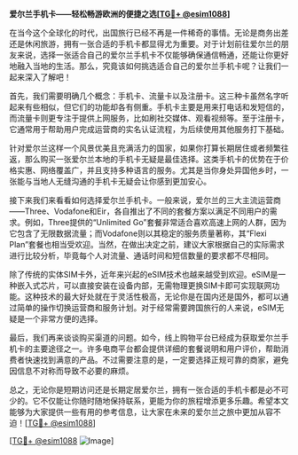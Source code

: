 **爱尔兰手机卡——轻松畅游欧洲的便捷之选[[TG💪+ @esim1088](https://t.me/s/esim1088)]**

在当今这个全球化的时代，出国旅行已经不再是一件稀奇的事情。无论是商务出差还是休闲旅游，拥有一张合适的手机卡都显得尤为重要。对于计划前往爱尔兰的朋友来说，选择一张适合自己的爱尔兰手机卡不仅能够确保通信畅通，还能让你更好地融入当地的生活。那么，究竟该如何挑选适合自己的爱尔兰手机卡呢？让我们一起来深入了解吧！

首先，我们需要明确几个概念：手机卡、流量卡以及注册卡。这三种卡虽然名字听起来有些相似，但它们的功能却各有侧重。手机卡主要是用来打电话和发短信的，而流量卡则更专注于提供上网服务，比如刷社交媒体、观看视频等。至于注册卡，它通常用于帮助用户完成运营商的实名认证流程，为后续使用其他服务打下基础。

针对爱尔兰这样一个风景优美且充满活力的国家，如果你打算长期居住或者频繁往返，那么购买一张爱尔兰本地的手机卡无疑是最佳选择。这类手机卡的优势在于价格实惠、网络覆盖广，并且支持多种语言的服务。尤其是当你身处异国他乡时，一张能与当地人无缝沟通的手机卡无疑会让你感到更加安心。

接下来我们来看看如何选择爱尔兰手机卡。一般来说，爱尔兰的三大主流运营商——Three、Vodafone和Eir，各自推出了不同的套餐方案以满足不同用户的需求。例如，Three提供的“Unlimited Go”套餐非常适合喜欢高速上网的人群，因为它包含了无限数据流量；而Vodafone则以其稳定的服务质量著称，其“Flexi Plan”套餐也相当受欢迎。当然，在做出决定之前，建议大家根据自己的实际需求进行比较分析，毕竟每个人对流量、通话时间和短信数量的要求都不尽相同。

除了传统的实体SIM卡外，近年来兴起的eSIM技术也越来越受到欢迎。eSIM是一种嵌入式芯片，可以直接安装在设备内部，无需物理更换SIM卡即可实现联网功能。这种技术的最大好处就在于灵活性极高，无论你是在国内还是国外，都可以通过简单的操作切换运营商和服务计划。对于经常需要跨国旅行的人来说，eSIM无疑是一个非常方便的选择。

最后，我们再来谈谈购买渠道的问题。如今，线上购物平台已经成为获取爱尔兰手机卡的主要途径之一。许多电商平台都会提供详细的套餐说明和用户评价，帮助消费者快速找到满意的产品。不过需要注意的是，一定要选择正规可靠的商家，避免因信息不对称而导致不必要的麻烦。

总之，无论你是短期访问还是长期定居爱尔兰，拥有一张合适的手机卡都是必不可少的。它不仅能让你随时随地保持联系，更能为你的旅程增添更多乐趣。希望本文能够为大家提供一些有用的参考信息，让大家在未来的爱尔兰之旅中更加从容不迫！[[TG💪+ @esim1088](https://t.me/s/esim1088)]

[[TG💪+ @esim1088](https://t.me/s/esim1088) ![Image](https://i.postimg.cc/4NQfJmqS/Snipaste-2025-05-13-00-14-12.png)]